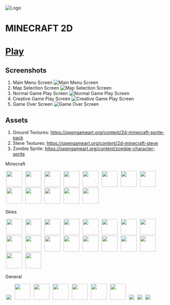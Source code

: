 ![Logo](screenshots/logo.png?raw=true "MINECRAFT2D")
# MINECRAFT 2D

# [Play](https://silwalanish.github.io/minecraft2d/) 

## Screenshots
1. Main Menu Screen ![Main Menu Screen](screenshots/mainmenu.png "Main Menu Screen")
2. Map Selection Screen ![Map Selection Screen](screenshots/map_selector.png "Map Selection Screen")
3. Normal Game Play Screen ![Normal Game Play Screen](screenshots/gameplay.png "Normal Game Play Screen")
4. Creative Game Play Screen ![Creative Game Play Screen](screenshots/creative_mode.png "Creative Game Play Screen")
5. Game Over Screen ![Game Over Screen](screenshots/gameover.png "Game Over Screen")

## Assets
1. Ground Textures: https://opengameart.org/content/2d-minecraft-sprite-pack
2. Steve Textures: https://opengameart.org/content/2d-minecraft-steve
3. Zombie Sprite: https://opengameart.org/content/zombie-character-sprite

Minecraft
<div>
  <img src="images/minecraft/Tnt.PNG?raw=true" width=50 height=50 hspace=3>
  <img src="images/minecraft/Water.PNG?raw=true" width=50 height=50 hspace=3>
  <img src="images/minecraft/coat.png?raw=true" width=50 height=50 hspace=3>
  <img src="images/minecraft/dirt.png?raw=true" width=50 height=50 hspace=3>
  <img src="images/minecraft/glass.png?raw=true" width=50 height=50 hspace=3>
  <img src="images/minecraft/gold.png?raw=true" width=50 height=50 hspace=3>
  <img src="images/minecraft/grass.png?raw=true" width=50 height=50 hspace=3>
  <img src="images/minecraft/leaves.png?raw=true" width=50 height=50 hspace=3>
  <img src="images/minecraft/redstone.png?raw=true" width=50 height=50 hspace=3>
  <img src="images/minecraft/sand.png?raw=true" width=50 height=50 hspace=3>
  <img src="images/minecraft/stone.png?raw=true" width=50 height=50 hspace=3>
  <img src="images/minecraft/wood_ground.png?raw=true" width=50 height=50 hspace=3>
  <img src="images/minecraft/wood_trunk.png?raw=true" width=50 height=50 hspace=3>
</div>

Skies
<div>
  <img src="images/skies/air.png?raw=true" width=50 height=50 hspace=3>
  <img src="images/skies/aug.png?raw=true" width=50 height=50 hspace=3>
  <img src="images/skies/bah.png?raw=true" width=50 height=50 hspace=3>
  <img src="images/skies/cit.png?raw=true" width=50 height=50 hspace=3>
  <img src="images/skies/day.png?raw=true" width=50 height=50 hspace=3>
  <img src="images/skies/dro.png?raw=true" width=50 height=50 hspace=3>
  <img src="images/skies/dus.png?raw=true" width=50 height=50 hspace=3>
  <img src="images/skies/ice.png?raw=true" width=50 height=50 hspace=3>
  <img src="images/skies/ken.png?raw=true" width=50 height=50 hspace=3>
  <img src="images/skies/mon.png?raw=true" width=50 height=50 hspace=3>
  <img src="images/skies/mor.png?raw=true" width=50 height=50 hspace=3>
  <img src="images/skies/nac.png?raw=true" width=50 height=50 hspace=3>
  <img src="images/skies/omb.png?raw=true" width=50 height=50 hspace=3>
  <img src="images/skies/ora.png?raw=true" width=50 height=50 hspace=3>
  <img src="images/skies/sen.png?raw=true" width=50 height=50 hspace=3>
  <img src="images/skies/sno.png?raw=true" width=50 height=50 hspace=3>
  <img src="images/skies/son.png?raw=true" width=50 height=50 hspace=3>
  <img src="images/skies/twi.png?raw=true" width=50 height=50 hspace=3>
</div>

General
<div>
  <img src="images/anim-sheet.png?raw=true" hspace=3>
  <img src="images/apple.png?raw=true" width=50 height=50 hspace=3>
  <img src="images/birch_planks.png?raw=true" width=50 height=50 hspace=3>
  <img src="images/clay.png?raw=true" width=50 height=50 hspace=3>
  <img src="images/cobblestone.png?raw=true" width=50 height=50 hspace=3>
  <img src="images/gold_block.png?raw=true" width=50 height=50 hspace=3>
  <img src="images/health.png?raw=true" width=50 height=50 hspace=3>
  <img src="images/inventory.png?raw=true"  hspace=3>
  <img src="images/zombie_typea_attack_spritesheet.png?raw=true" hspace=3>
  <img src="images/zombie_typea_walk_spritesheet.png?raw=true" hspace=3>
</div>
